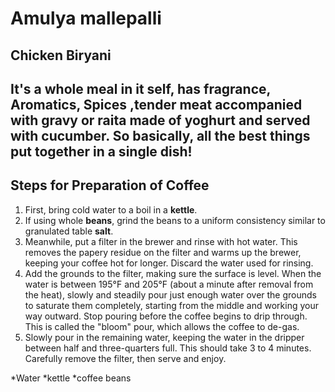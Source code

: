 # Amulya mallepalli
## Chicken Biryani
It's a whole meal in it self, has fragrance, **Aromatics**, **Spices** ,tender meat accompanied with gravy or raita made of yoghurt and served with cucumber. So basically, all the best things put together in a single dish!
--- 
Steps for Preparation of Coffee
---
1. First, bring cold water to a boil in a **kettle**.
 2. If using whole **beans**, grind the beans to a uniform consistency similar to granulated table **salt**. 
3. Meanwhile, put a filter in the brewer and rinse with hot water. This removes the papery residue on the filter and warms up the brewer, keeping your coffee hot for longer. Discard the water used for rinsing. 
4. Add the grounds to the filter, making sure the surface is level. When the water is between 195°F and 205°F (about a minute after removal from the heat), slowly and steadily pour just enough water over the grounds to saturate them completely, starting from the middle and working your way outward. Stop pouring before the coffee begins to drip through. This is called the "bloom" pour, which allows the coffee to de-gas.
5. Slowly pour in the remaining water, keeping the water in the dripper between half and three-quarters full. This should take 3 to 4 minutes. Carefully remove the filter, then serve and enjoy.

*Water
*kettle
*coffee beans

